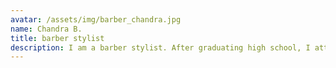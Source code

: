 ```yaml
---
avatar: /assets/img/barber_chandra.jpg
name: Chandra B.
title: barber stylist
description: I am a barber stylist. After graduating high school, I attended cosmetology school. I am now licensed and have been cutting hair since 2010.
---
```

